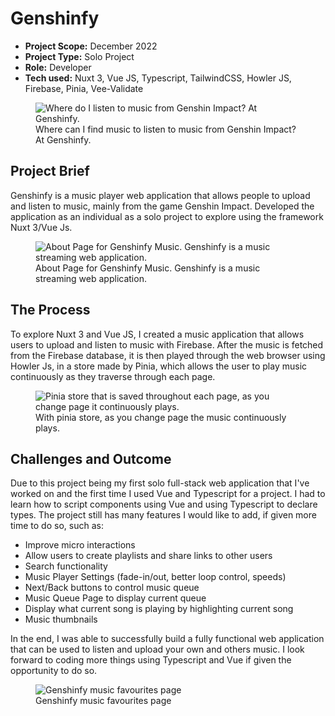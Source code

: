 # Genshinfy

* **Project Scope:** December 2022
* **Project Type:** Solo Project
* **Role:** Developer
* **Tech used:** Nuxt 3, Vue JS, Typescript, TailwindCSS, Howler JS, Firebase, Pinia, Vee-Validate

<figure>
<img src="/genshinfy/Genshinfy.png" alt="Where do I listen to music from Genshin Impact? At Genshinfy."/>
  <figcaption>
    Where can I find music to listen to music from Genshin Impact? At Genshinfy.
  </figcaption>
</figure>


## Project Brief
Genshinfy is a music player web application that allows people to upload and listen to music, mainly from the game Genshin Impact. Developed the application as an individual as a solo project to explore using the framework Nuxt 3/Vue Js. 

<figure>
<img src="/genshinfy/Genshinfy3.png" alt="About Page for Genshinfy Music. Genshinfy is a music streaming web application."/>
  <figcaption>
    About Page for Genshinfy Music. Genshinfy is a music streaming web application.
  </figcaption>
</figure>


## The Process
To explore Nuxt 3 and Vue JS, I created a music application that allows users to upload and listen to music with Firebase. After the music is fetched from the Firebase database, it is then played through the web browser using Howler Js, in a store made by Pinia, which allows the user to play music continuously as they traverse through each page. 
<figure>
<img src="/genshinfy/PiniaStore.png" alt="Pinia store that is saved throughout each page, as you change page it continuously plays. "/>
  <figcaption>
    With pinia store, as you change page the music continuously plays. 
  </figcaption>
</figure>

## Challenges and Outcome
Due to this project being my first solo full-stack web application that I've worked on and the first time I used Vue and Typescript for a project. I had to learn how to script components using Vue and using Typescript to declare types. The project still has many features I would like to add, if given more time to do so, such as:

* Improve micro interactions
* Allow users to create playlists and share links to other users
* Search functionality
* Music Player Settings (fade-in/out, better loop control, speeds)
* Next/Back buttons to control music queue
* Music Queue Page to display current queue
* Display what current song is playing by highlighting current song
* Music thumbnails

In the end, I was able to successfully build a fully functional web application that can be used to listen and upload your own and others music. I look forward to coding more things using Typescript and Vue if given the opportunity to do so. 

<figure>
<img src="/genshinfy/Favourites.png" alt="Genshinfy music favourites page"/>
  <figcaption>
    Genshinfy music favourites page
  </figcaption>
</figure>